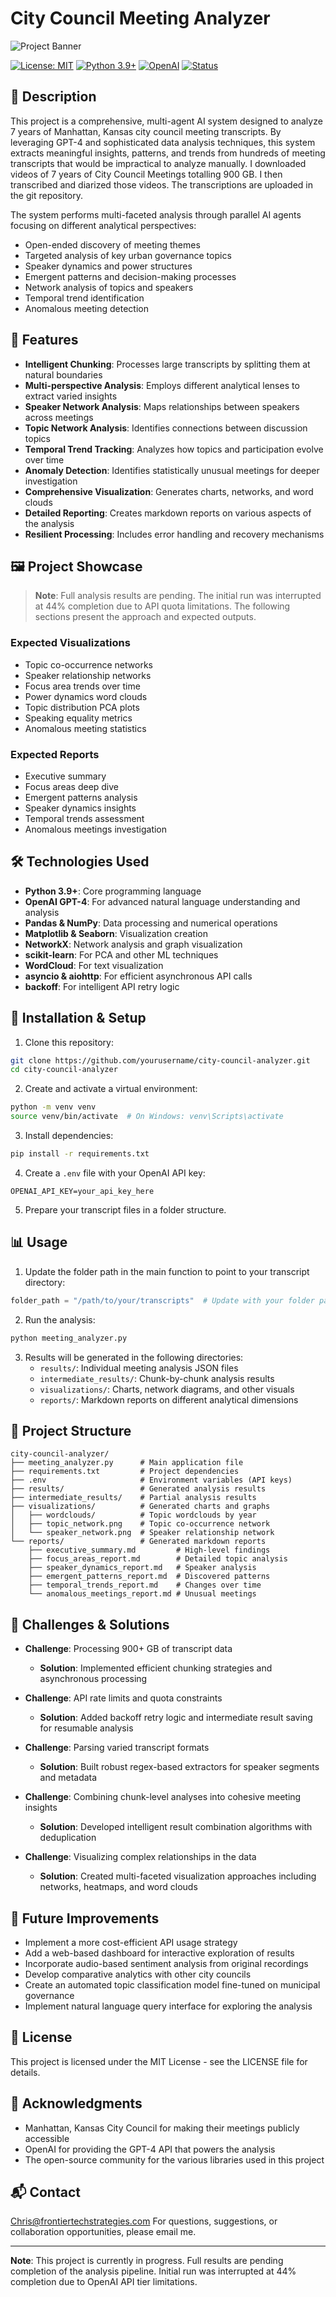 # City Council Meeting Analyzer

![Project Banner](council.png)

[![License: MIT](https://img.shields.io/badge/License-MIT-yellow.svg)](https://opensource.org/licenses/MIT)
[![Python 3.9+](https://img.shields.io/badge/python-3.9+-blue.svg)](https://www.python.org/downloads/)
[![OpenAI](https://img.shields.io/badge/AI-OpenAI%20GPT--4-brightgreen.svg)](https://openai.com/)
[![Status](https://img.shields.io/badge/Status-In%20Progress-orange)]()

## 📝 Description

This project is a comprehensive, multi-agent AI system designed to analyze 7 years of Manhattan, Kansas city council meeting transcripts. By leveraging GPT-4 and sophisticated data analysis techniques, this system extracts meaningful insights, patterns, and trends from hundreds of meeting transcripts that would be impractical to analyze manually. I downloaded videos of 7 years of City Council Meetings totalling 900 GB.  I then transcribed and diarized those videos.  The transcriptions are uploaded in the git repository.

The system performs multi-faceted analysis through parallel AI agents focusing on different analytical perspectives:
- Open-ended discovery of meeting themes
- Targeted analysis of key urban governance topics
- Speaker dynamics and power structures
- Emergent patterns and decision-making processes
- Network analysis of topics and speakers
- Temporal trend identification
- Anomalous meeting detection

## 🌟 Features

- **Intelligent Chunking**: Processes large transcripts by splitting them at natural boundaries
- **Multi-perspective Analysis**: Employs different analytical lenses to extract varied insights
- **Speaker Network Analysis**: Maps relationships between speakers across meetings
- **Topic Network Analysis**: Identifies connections between discussion topics
- **Temporal Trend Tracking**: Analyzes how topics and participation evolve over time
- **Anomaly Detection**: Identifies statistically unusual meetings for deeper investigation
- **Comprehensive Visualization**: Generates charts, networks, and word clouds
- **Detailed Reporting**: Creates markdown reports on various aspects of the analysis
- **Resilient Processing**: Includes error handling and recovery mechanisms

## 🖼️ Project Showcase

> **Note**: Full analysis results are pending. The initial run was interrupted at 44% completion due to API quota limitations. The following sections present the approach and expected outputs.

### Expected Visualizations

- Topic co-occurrence networks
- Speaker relationship networks
- Focus area trends over time
- Power dynamics word clouds
- Topic distribution PCA plots
- Speaking equality metrics
- Anomalous meeting statistics

### Expected Reports

- Executive summary
- Focus areas deep dive
- Emergent patterns analysis
- Speaker dynamics insights
- Temporal trends assessment
- Anomalous meetings investigation

## 🛠️ Technologies Used

- **Python 3.9+**: Core programming language
- **OpenAI GPT-4**: For advanced natural language understanding and analysis
- **Pandas & NumPy**: Data processing and numerical operations
- **Matplotlib & Seaborn**: Visualization creation
- **NetworkX**: Network analysis and graph visualization
- **scikit-learn**: For PCA and other ML techniques
- **WordCloud**: For text visualization
- **asyncio & aiohttp**: For efficient asynchronous API calls
- **backoff**: For intelligent API retry logic

## 🔧 Installation & Setup

1. Clone this repository:
```bash
git clone https://github.com/yourusername/city-council-analyzer.git
cd city-council-analyzer
```

2. Create and activate a virtual environment:
```bash
python -m venv venv
source venv/bin/activate  # On Windows: venv\Scripts\activate
```

3. Install dependencies:
```bash
pip install -r requirements.txt
```

4. Create a `.env` file with your OpenAI API key:
```
OPENAI_API_KEY=your_api_key_here
```

5. Prepare your transcript files in a folder structure.

## 📊 Usage

1. Update the folder path in the main function to point to your transcript directory:

```python
folder_path = "/path/to/your/transcripts"  # Update with your folder path
```

2. Run the analysis:

```bash
python meeting_analyzer.py
```

3. Results will be generated in the following directories:
   - `results/`: Individual meeting analysis JSON files
   - `intermediate_results/`: Chunk-by-chunk analysis results
   - `visualizations/`: Charts, network diagrams, and other visuals
   - `reports/`: Markdown reports on different analytical dimensions

## 📂 Project Structure

```
city-council-analyzer/
├── meeting_analyzer.py      # Main application file
├── requirements.txt         # Project dependencies
├── .env                     # Environment variables (API keys)
├── results/                 # Generated analysis results
├── intermediate_results/    # Partial analysis results
├── visualizations/          # Generated charts and graphs
│   ├── wordclouds/          # Topic wordclouds by year
│   ├── topic_network.png    # Topic co-occurrence network
│   └── speaker_network.png  # Speaker relationship network
└── reports/                 # Generated markdown reports
    ├── executive_summary.md         # High-level findings
    ├── focus_areas_report.md        # Detailed topic analysis
    ├── speaker_dynamics_report.md   # Speaker analysis
    ├── emergent_patterns_report.md  # Discovered patterns
    ├── temporal_trends_report.md    # Changes over time
    └── anomalous_meetings_report.md # Unusual meetings
```

## 🚧 Challenges & Solutions

- **Challenge**: Processing 900+ GB of transcript data
  - **Solution**: Implemented efficient chunking strategies and asynchronous processing

- **Challenge**: API rate limits and quota constraints
  - **Solution**: Added backoff retry logic and intermediate result saving for resumable analysis

- **Challenge**: Parsing varied transcript formats
  - **Solution**: Built robust regex-based extractors for speaker segments and metadata

- **Challenge**: Combining chunk-level analyses into cohesive meeting insights
  - **Solution**: Developed intelligent result combination algorithms with deduplication

- **Challenge**: Visualizing complex relationships in the data
  - **Solution**: Created multi-faceted visualization approaches including networks, heatmaps, and word clouds

## 🔮 Future Improvements

- Implement a more cost-efficient API usage strategy
- Add a web-based dashboard for interactive exploration of results
- Incorporate audio-based sentiment analysis from original recordings
- Develop comparative analytics with other city councils
- Create an automated topic classification model fine-tuned on municipal governance
- Implement natural language query interface for exploring the analysis

## 📜 License

This project is licensed under the MIT License - see the LICENSE file for details.

## 👏 Acknowledgments

- Manhattan, Kansas City Council for making their meetings publicly accessible
- OpenAI for providing the GPT-4 API that powers the analysis
- The open-source community for the various libraries used in this project

## 📬 Contact

Chris@frontiertechstrategies.com
For questions, suggestions, or collaboration opportunities, please email me.

---

**Note**: This project is currently in progress. Full results are pending completion of the analysis pipeline. Initial run was interrupted at 44% completion due to OpenAI API tier limitations.
